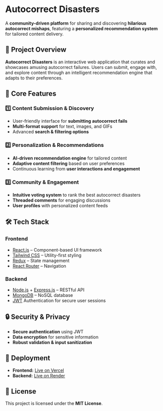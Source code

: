 # Autocorrect Disasters  

A **community-driven platform** for sharing and discovering **hilarious autocorrect mishaps**, featuring a **personalized recommendation system** for tailored content delivery.  

## 🚀 Project Overview  

**Autocorrect Disasters** is an interactive web application that curates and showcases amusing autocorrect failures. Users can submit, engage with, and explore content through an intelligent recommendation engine that adapts to their preferences.  

## 🔹 Core Features  

### 1️⃣ Content Submission & Discovery  
- User-friendly interface for **submitting autocorrect fails**  
- **Multi-format support** for text, images, and GIFs  
- Advanced **search & filtering options**  

### 2️⃣ Personalization & Recommendations  
- **AI-driven recommendation engine** for tailored content  
- **Adaptive content filtering** based on user preferences  
- Continuous learning from **user interactions and engagement**  

### 3️⃣ Community & Engagement  
- **Intuitive voting system** to rank the best autocorrect disasters  
- **Threaded comments** for engaging discussions  
- **User profiles** with personalized content feeds  

## 🛠 Tech Stack  

### **Frontend**  
- [React.js](https://react.dev/) – Component-based UI framework  
- [Tailwind CSS](https://tailwindcss.com/) – Utility-first styling  
- [Redux](https://redux.js.org/) – State management  
- [React Router](https://reactrouter.com/) – Navigation  

### **Backend**  
- [Node.js](https://nodejs.org/) + [Express.js](https://expressjs.com/) – RESTful API  
- [MongoDB](https://www.mongodb.com/) – NoSQL database  
- [JWT](https://jwt.io/) Authentication for secure user sessions  

## 🔒 Security & Privacy  
- **Secure authentication** using JWT  
- **Data encryption** for sensitive information  
- **Robust validation & input sanitization**  

## 🚀 Deployment  

- **Frontend:** [Live on Vercel](https://autocorrect-disasters.vercel.app)  
- **Backend:** [Live on Render](https://s65-autocorrect-disasters.onrender.com)  

## 📜 License  
This project is licensed under the **MIT License**.  
